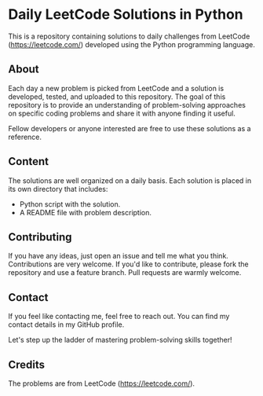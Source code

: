 # Daily LeetCode Solutions in Python

This is a repository containing solutions to daily challenges from LeetCode (https://leetcode.com/) developed using the Python programming language.

## About

Each day a new problem is picked from LeetCode and a solution is developed, tested, and uploaded to this repository. The goal of this repository is to provide an understanding of problem-solving approaches on specific coding problems and share it with anyone finding it useful.

Fellow developers or anyone interested are free to use these solutions as a reference. 

## Content

The solutions are well organized on a daily basis. Each solution is placed in its own directory that includes:

- Python script with the solution.
- A README file with problem description.

## Contributing

If you have any ideas, just open an issue and tell me what you think.
Contributions are very welcome. If you'd like to contribute, please fork the repository and use a feature branch. Pull requests are warmly welcome.

## Contact

If you feel like contacting me, feel free to reach out. You can find my contact details in my GitHub profile. 

Let's step up the ladder of mastering problem-solving skills together!

## Credits

The problems are from LeetCode (https://leetcode.com/).
